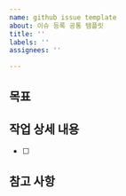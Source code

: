 ```yaml
---
name: github issue template
about: 이슈 등록 공통 템플릿
title: ''
labels: ''
assignees: ''

---
```


## 목표
> 

## 작업 상세 내용
- [ ]

## 참고 사항

